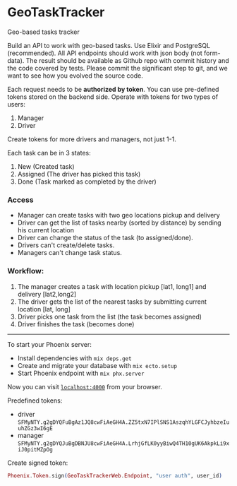 # GeoTaskTracker
Geo-based tasks tracker

Build an API to work with geo-based tasks. Use Elixir and PostgreSQL (recommended). All API endpoints should work with json body (not form-data). The result should be available as Github repo with commit history and the code covered by tests. Please commit the significant step to git, and we want to see how you evolved the source code.

Each request needs to be **authorized by token**. You can use pre-defined tokens stored on the backend side. Operate with tokens for two types of users:

1. Manager
1. Driver

Create tokens for more drivers and managers, not just 1-1.

Each task can be in 3 states:

1. New (Created task)
1. Assigned (The driver has picked this task)
1. Done (Task marked as completed by the driver)

### Access

* Manager can create tasks with two geo locations pickup and delivery
* Driver can get the list of tasks nearby (sorted by distance) by sending his current location 
* Driver can change the status of the task (to assigned/done). 
* Drivers can't create/delete tasks. 
* Managers can't change task status.

### Workflow:

1. The manager creates a task with location pickup [lat1, long1] and delivery [lat2,long2]
1. The driver gets the list of the nearest tasks by submitting current location [lat, long]
1. Driver picks one task from the list (the task becomes assigned)
1. Driver finishes the task (becomes done)

---

To start your Phoenix server:

  * Install dependencies with `mix deps.get`
  * Create and migrate your database with `mix ecto.setup`
  * Start Phoenix endpoint with `mix phx.server`

Now you can visit [`localhost:4000`](http://localhost:4000) from your browser.

Predefined tokens:
- driver `SFMyNTY.g2gDYQFuBgAz1JQ8cwFiAeGH4A.ZZ5txN7IPlSNS1AszqhYLGFCJyhbzeIuuhZGz3wI6gE`
- manager `SFMyNTY.g2gDYQJuBgDBNJU8cwFiAeGH4A.LrhjGfLK0yyBiwQ4TH10gUK6AkpkLi9xiJ0pitMZpOg`

Create signed token:
```elixir
Phoenix.Token.sign(GeoTaskTrackerWeb.Endpoint, "user auth", user_id)
```
